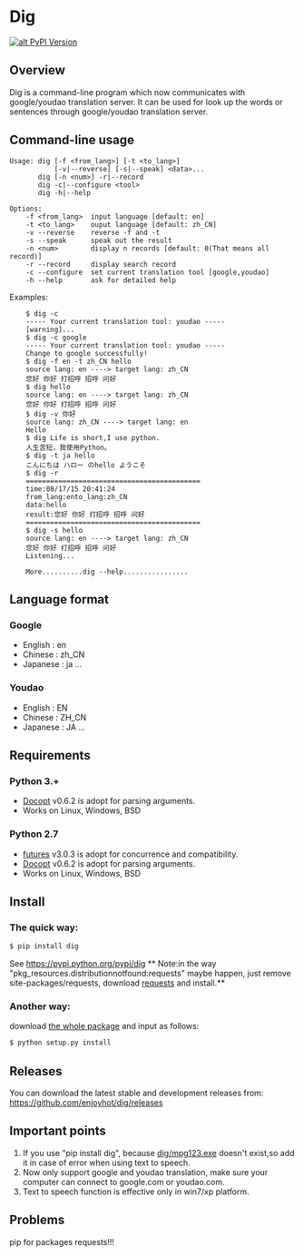 # Dig 

[![alt PyPI Version](https://img.shields.io/pypi/v/Scrapy.svg "pip version")](https://pypi.python.org/pypi/dig)


## Overview

Dig is a command-line program which now communicates with google/youdao
translation server. It can be used for look up the words or sentences through
google/youdao translation server.

## Command-line usage
	Usage: dig [-f <from_lang>] [-t <to_lang>]
			   [-v|--reverse] [-s|--speak] <data>...
		   dig [-n <num>] -r|--record
		   dig -c|--configure <tool>
		   dig -h|--help 
		   
	Options:
		-f <from_lang>  input language [default: en]
		-t <to_lang>    ouput language [default: zh_CN]
		-v --reverse    reverse -f and -t
		-s --speak      speak out the result
		-n <num>        display n records [default: 0(That means all record)]
		-r --record     display search record
		-c --configure  set current translation tool [google,youdao]
		-h --help       ask for detailed help	
	
Examples:
 
		$ dig -c
		----- Your current translation tool: youdao -----
		[warning]...
		$ dig -c google
		----- Your current translation tool: youdao -----
		Change to google successfully!
		$ dig -f en -t zh_CN hello
		source lang: en ----> target lang: zh_CN
		您好 你好 打招呼 招呼 问好
		$ dig hello
		source lang: en ----> target lang: zh_CN
		您好 你好 打招呼 招呼 问好
		$ dig -v 你好
		source lang: zh_CN ----> target lang: en
		Hello
		$ dig Life is short,I use python.
		人生苦短，我使用Python。
		$ dig -t ja hello
		こんにちは ハロー のhello ようこそ 
		$ dig -r
		===========================================
		time:08/17/15 20:41:24
		from_lang:ento_lang:zh_CN
		data:hello
		result:您好 你好 打招呼 招呼 问好 
		===========================================
		$ dig -s hello
		source lang: en ----> target lang: zh_CN
		您好 你好 打招呼 招呼 问好
		Listening...
		
		More..........dig --help................
		


## Language format

### Google

* English : en
* Chinese : zh_CN
* Japanese : ja
...

### Youdao

* English : EN
* Chinese : ZH_CN
* Japanese : JA
...

## Requirements

### Python 3.+

* [Docopt](https://github.com/docopt/docopt) v0.6.2 is adopt for parsing arguments. 
* Works on Linux, Windows, BSD

### Python 2.7

* [futures](https://pypi.python.org/pypi/futures/) v3.0.3 is adopt for concurrence and compatibility. 
* [Docopt](https://github.com/docopt/docopt) v0.6.2 is adopt for parsing arguments. 
* Works on Linux, Windows, BSD

## Install

### The quick way:
```python
$ pip install dig
```
See https://pypi.python.org/pypi/dig
** Note:in the way "pkg_resources.distributionnotfound:requests" maybe happen, just remove site-packages/requests, download [requests](https://pypi.python.org/pypi/requests#downloads) and install.**

### Another way:
download [the whole package](https://github.com/enjoyhot/dig/archive/master.zip) and input as follows:
```python
$ python setup.py install
```
## Releases

You can download the latest stable and development releases from: https://github.com/enjoyhot/dig/releases

## Important points

1. If you use "pip install dig", because [dig/mpg123.exe](https://github.com/enjoyhot/dig/blob/master/dig/mpg123.exe) doesn't exist,so add it in case of error when using text to speech.
2. Now only support google and youdao translation, make sure your computer can connect to google.com or youdao.com.
3. Text to speech function is effective only in win7/xp platform. 

## Problems
pip for packages requests!!!
